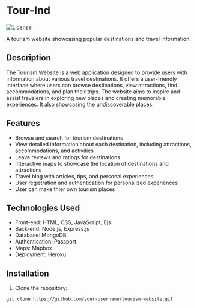 # Tour-Ind

[![License](https://img.shields.io/badge/License-MIT-blue.svg)](https://opensource.org/licenses/MIT)

A tourism website showcasing popular destinations and travel information.

## Description

The Tourism Website is a web application designed to provide users with information about various travel destinations. It offers a user-friendly interface where users can browse destinations, view attractions, find accommodations, and plan their trips. The website aims to inspire and assist travelers in exploring new places and creating memorable experiences. It also showcasing the undiscoverable places.


## Features

- Browse and search for tourism destinations
- View detailed information about each destination, including attractions, accommodations, and activities
- Leave reviews and ratings for destinations
- Interactive maps to showcase the location of destinations and attractions
- Travel blog with articles, tips, and personal experiences
- User registration and authentication for personalized experiences
- User can make thier own tourism places

## Technologies Used

- Front-end: HTML, CSS, JavaScript, Ejs
- Back-end: Node.js, Express.js
- Database: MongoDB
- Authentication: Passport
- Maps: Mapbox 
- Deployment: Heroku

## Installation

1. Clone the repository:

```shell
git clone https://github.com/your-username/tourism-website.git
